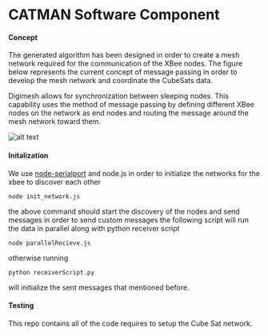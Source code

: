 # CATMAN Software Component

#### Concept
The generated algorithm has been designed in order to create a mesh network required for the communication of the XBee nodes. The figure below represents the current concept of message passing in order to develop the mesh network and coordinate the CubeSats data.

Digimesh allows for synchronization between sleeping nodes. This capability uses the method of message passing by defining different XBee nodes on the network as end nodes and routing the message around the mesh network toward them. 


![alt text](https://github.com/setareh94/CATMAN-Setup/blob/master/docs/concept.png "diagram")

#### Initalization

We use [node-serialport]("https://github.com/EmergingTechnologyAdvisors/node-serialport") and node.js in order to initialize the networks for the xbee to discover each other 

```
node init_network.js
```

the above command should start the discovery of the nodes and send messages in order to send custom messages the following script will run the data in parallel along with python receiver script

```
node parallelRecieve.js
```

otherwise running 

```
python receiverScript.py
```
will initialize the sent messages that mentioned before.


#### Testing


This repo contains all of the code requires to setup the Cube Sat network.
